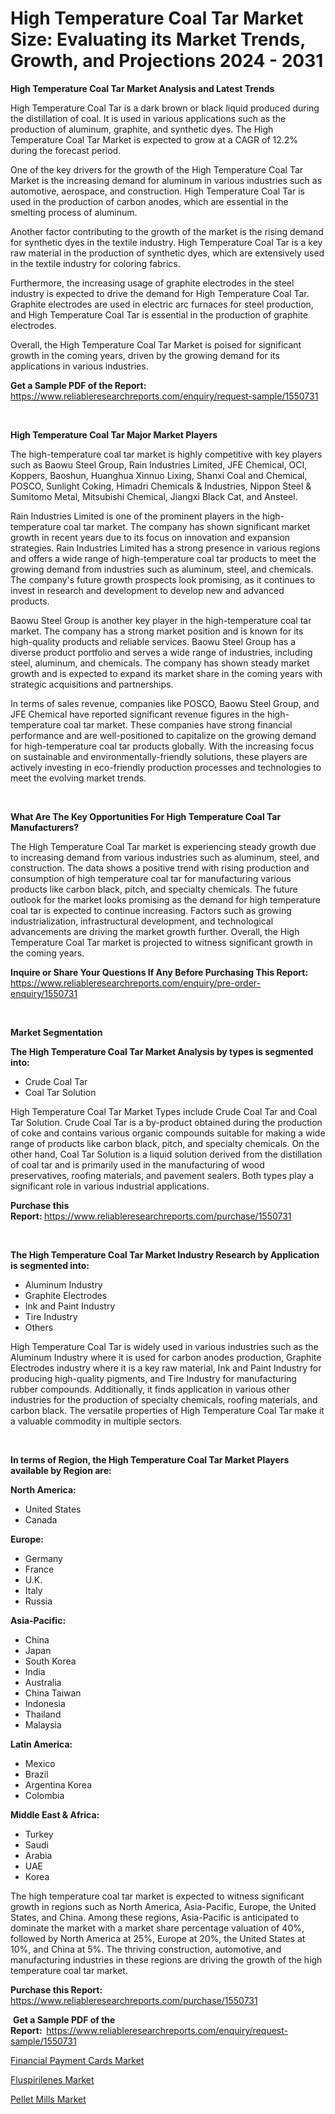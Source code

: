 <p><h1>High Temperature Coal Tar Market Size: Evaluating its Market Trends, Growth, and Projections 2024 - 2031</h1></p><p><strong>High Temperature Coal Tar Market Analysis and Latest Trends</strong></p>
<p><p>High Temperature Coal Tar is a dark brown or black liquid produced during the distillation of coal. It is used in various applications such as the production of aluminum, graphite, and synthetic dyes. The High Temperature Coal Tar Market is expected to grow at a CAGR of 12.2% during the forecast period. </p><p>One of the key drivers for the growth of the High Temperature Coal Tar Market is the increasing demand for aluminum in various industries such as automotive, aerospace, and construction. High Temperature Coal Tar is used in the production of carbon anodes, which are essential in the smelting process of aluminum. </p><p>Another factor contributing to the growth of the market is the rising demand for synthetic dyes in the textile industry. High Temperature Coal Tar is a key raw material in the production of synthetic dyes, which are extensively used in the textile industry for coloring fabrics. </p><p>Furthermore, the increasing usage of graphite electrodes in the steel industry is expected to drive the demand for High Temperature Coal Tar. Graphite electrodes are used in electric arc furnaces for steel production, and High Temperature Coal Tar is essential in the production of graphite electrodes. </p><p>Overall, the High Temperature Coal Tar Market is poised for significant growth in the coming years, driven by the growing demand for its applications in various industries.</p></p>
<p><strong>Get a Sample PDF of the Report:&nbsp;</strong> <a href="https://www.reliableresearchreports.com/enquiry/request-sample/1550731">https://www.reliableresearchreports.com/enquiry/request-sample/1550731</a></p>
<p>&nbsp;</p>
<p><strong>High Temperature Coal Tar Major Market Players</strong></p>
<p><p>The high-temperature coal tar market is highly competitive with key players such as Baowu Steel Group, Rain Industries Limited, JFE Chemical, OCI, Koppers, Baoshun, Huanghua Xinnuo Lixing, Shanxi Coal and Chemical, POSCO, Sunlight Coking, Himadri Chemicals & Industries, Nippon Steel & Sumitomo Metal, Mitsubishi Chemical, Jiangxi Black Cat, and Ansteel.</p><p>Rain Industries Limited is one of the prominent players in the high-temperature coal tar market. The company has shown significant market growth in recent years due to its focus on innovation and expansion strategies. Rain Industries Limited has a strong presence in various regions and offers a wide range of high-temperature coal tar products to meet the growing demand from industries such as aluminum, steel, and chemicals. The company's future growth prospects look promising, as it continues to invest in research and development to develop new and advanced products.</p><p>Baowu Steel Group is another key player in the high-temperature coal tar market. The company has a strong market position and is known for its high-quality products and reliable services. Baowu Steel Group has a diverse product portfolio and serves a wide range of industries, including steel, aluminum, and chemicals. The company has shown steady market growth and is expected to expand its market share in the coming years with strategic acquisitions and partnerships.</p><p>In terms of sales revenue, companies like POSCO, Baowu Steel Group, and JFE Chemical have reported significant revenue figures in the high-temperature coal tar market. These companies have strong financial performance and are well-positioned to capitalize on the growing demand for high-temperature coal tar products globally. With the increasing focus on sustainable and environmentally-friendly solutions, these players are actively investing in eco-friendly production processes and technologies to meet the evolving market trends.</p></p>
<p>&nbsp;</p>
<p><strong>What Are The Key Opportunities For High Temperature Coal Tar Manufacturers?</strong></p>
<p><p>The High Temperature Coal Tar market is experiencing steady growth due to increasing demand from various industries such as aluminum, steel, and construction. The data shows a positive trend with rising production and consumption of high temperature coal tar for manufacturing various products like carbon black, pitch, and specialty chemicals. The future outlook for the market looks promising as the demand for high temperature coal tar is expected to continue increasing. Factors such as growing industrialization, infrastructural development, and technological advancements are driving the market growth further. Overall, the High Temperature Coal Tar market is projected to witness significant growth in the coming years.</p></p>
<p><strong>Inquire or Share Your Questions If Any Before Purchasing This Report:</strong> <a href="https://www.reliableresearchreports.com/enquiry/pre-order-enquiry/1550731">https://www.reliableresearchreports.com/enquiry/pre-order-enquiry/1550731</a></p>
<p>&nbsp;</p>
<p><strong>Market Segmentation</strong></p>
<p><strong>The High Temperature Coal Tar Market Analysis by types is segmented into:</strong></p>
<p><ul><li>Crude Coal Tar</li><li>Coal Tar Solution</li></ul></p>
<p><p>High Temperature Coal Tar Market Types include Crude Coal Tar and Coal Tar Solution. Crude Coal Tar is a by-product obtained during the production of coke and contains various organic compounds suitable for making a wide range of products like carbon black, pitch, and specialty chemicals. On the other hand, Coal Tar Solution is a liquid solution derived from the distillation of coal tar and is primarily used in the manufacturing of wood preservatives, roofing materials, and pavement sealers. Both types play a significant role in various industrial applications.</p></p>
<p><strong>Purchase this Report:&nbsp;</strong><a href="https://www.reliableresearchreports.com/purchase/1550731">https://www.reliableresearchreports.com/purchase/1550731</a></p>
<p>&nbsp;</p>
<p><strong>The High Temperature Coal Tar Market Industry Research by Application is segmented into:</strong></p>
<p><ul><li>Aluminum Industry</li><li>Graphite Electrodes</li><li>Ink and Paint Industry</li><li>Tire Industry</li><li>Others</li></ul></p>
<p><p>High Temperature Coal Tar is widely used in various industries such as the Aluminum Industry where it is used for carbon anodes production, Graphite Electrodes industry where it is a key raw material, Ink and Paint Industry for producing high-quality pigments, and Tire Industry for manufacturing rubber compounds. Additionally, it finds application in various other industries for the production of specialty chemicals, roofing materials, and carbon black. The versatile properties of High Temperature Coal Tar make it a valuable commodity in multiple sectors.</p></p>
<p>&nbsp;</p>
<p><strong>In terms of Region, the High Temperature Coal Tar Market Players available by Region are:</strong></p>
<p>
    <p> <strong> North America: </strong>
        <ul>
            <li>United States</li>
            <li>Canada</li>
        </ul>
        </p> 
    <p> <strong> Europe: </strong>
        <ul>
            <li>Germany</li>
            <li>France</li>
            <li>U.K.</li>
            <li>Italy</li>
            <li>Russia</li>
        </ul>
        </p> 
    <p> <strong> Asia-Pacific: </strong>
        <ul>
            <li>China</li>
            <li>Japan</li>
            <li>South Korea</li>
            <li>India</li>
            <li>Australia</li>
            <li>China Taiwan</li>
            <li>Indonesia</li>
            <li>Thailand</li>
            <li>Malaysia</li>
        </ul>
        </p> 
    <p> <strong> Latin America: </strong>
        <ul>
            <li>Mexico</li>
            <li>Brazil</li>
            <li>Argentina Korea</li>
            <li>Colombia</li>
        </ul>
        </p> 
    <p> <strong> Middle East & Africa: </strong>
        <ul>
            <li>Turkey</li>
            <li>Saudi</li>
            <li>Arabia</li>
            <li>UAE</li>
            <li>Korea</li>
        </ul>
    </p>
    </p>
<p><p>The high temperature coal tar market is expected to witness significant growth in regions such as North America, Asia-Pacific, Europe, the United States, and China. Among these regions, Asia-Pacific is anticipated to dominate the market with a market share percentage valuation of 40%, followed by North America at 25%, Europe at 20%, the United States at 10%, and China at 5%. The thriving construction, automotive, and manufacturing industries in these regions are driving the growth of the high temperature coal tar market.</p></p>
<p><strong>Purchase this Report: </strong><a href="https://www.reliableresearchreports.com/purchase/1550731">https://www.reliableresearchreports.com/purchase/1550731</a></p>
<p>&nbsp;<strong>Get a Sample PDF of the Report:&nbsp;&nbsp;</strong><a href="https://www.reliableresearchreports.com/enquiry/request-sample/1550731">https://www.reliableresearchreports.com/enquiry/request-sample/1550731</a></p>
<p><strong></strong></p>
<p><p><a href="https://view.publitas.com/reportprime-1/financial-payment-cards-market-analysis-and-market-size-global-industry-overview-market-segmentation-and-forecast-2023-to-2030/">Financial Payment Cards Market</a></p><p><a href="https://view.publitas.com/reportprime-1/fluspirilenes-market-dynamics-2023-2030-also-about-its-market-trends-projections-and-opportunities/">Fluspirilenes Market</a></p><p><a href="https://view.publitas.com/reportprime-1/pellet-mills-market-size-growth-and-forecast-from-2023-2030/">Pellet Mills Market</a></p></p>